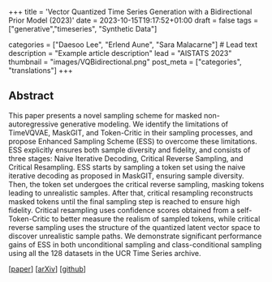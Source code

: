+++
title = 'Vector Quantized Time Series Generation with a Bidirectional Prior Model (2023)'
date = 2023-10-15T19:17:52+01:00
draft = false
tags = ["generative","timeseries", "Synthetic Data"]

categories = ["Daesoo Lee", "Erlend Aune", "Sara Malacarne"] # Lead text
description =  "Example article description"
lead = "AISTATS 2023"
thumbnail = "images/VQBidirectional.png"
post_meta = ["categories", "translations"]
+++

## Abstract
This paper presents a novel sampling scheme for masked non-autoregressive generative modeling. We identify the limitations of TimeVQVAE, MaskGIT, and Token-Critic in their sampling processes, and propose Enhanced Sampling Scheme (ESS) to overcome these limitations. ESS explicitly ensures both sample diversity and fidelity, and consists of three stages: Naive Iterative Decoding, Critical Reverse Sampling, and Critical Resampling. ESS starts by sampling a token set using the naive iterative decoding as proposed in MaskGIT, ensuring sample diversity. Then, the token set undergoes the critical reverse sampling, masking tokens leading to unrealistic samples. After that, critical resampling reconstructs masked tokens until the final sampling step is reached to ensure high fidelity. Critical resampling uses confidence scores obtained from a self-Token-Critic to better measure the realism of sampled tokens, while critical reverse sampling uses the structure of the quantized latent vector space to discover unrealistic sample paths. We demonstrate significant performance gains of ESS in both unconditional sampling and class-conditional sampling using all the 128 datasets in the UCR Time Series archive.

[[paper]()]
[[arXiv](https://arxiv.org/abs/2303.04743)]
[[github](https://github.com/ML4ITS/TimeVQVAE)]